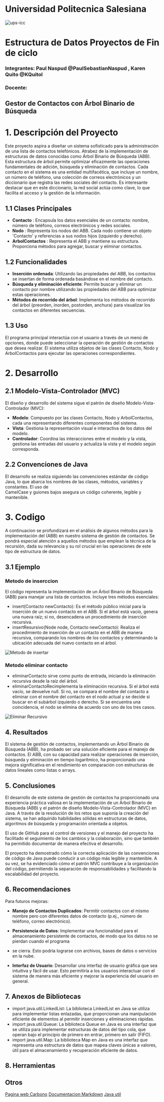 # Universidad Politecnica Salesiana 
![ups-icc](https://github.com/PaulSebastianNaspud/estructura-u2-pratica3/assets/131235143/d8801de9-eea7-49f5-9594-fe27f5d55528) 

# Estructura de Datos Proyectos de Fin de ciclo

### Integrantes: Paul Naspud @PaulSebastianNaspud , Karen Quito @KQuitol
### Docente: 

## Gestor de Contactos con Árbol Binario de Búsqueda

# 1. Descripción del Proyecto

Este proyecto aspira a diseñar un sistema sofisticado para la administración de una lista de contactos telefónicos. Atrabez de la implementación 
de estructuras de datos conocidas como Árbol Binario de Búsqueda (ABB). Esta estructura de árbol permite optimizar eficazmente las operaciones  
fundamentales de adición, búsqueda y eliminación de contactos. Cada contacto en el sistema es una entidad multifacética, que incluye un nombre, un número de 
teléfono, una colección de correos electrónicos y un diccionario que registra las redes sociales del contacto. Es interesante destacar que en este diccionario, la 
red social actúa como clave, lo que facilita el acceso y la gestión de la información.

## 1.1 Clases Principales
- **Contacto** : Encapsula los datos esenciales de un contacto: nombre, número de teléfono, correos electrónicos y redes sociales.
- **Nodo** : Representa los nodos del ABB. Cada nodo contiene un objeto 'Contacto' y referencias a sus nodos hijos (izquierdo y derecho).
- **ArbolContactos** : Representa el ABB y mantiene su estructura. Proporciona métodos para agregar, buscar y eliminar contactos.
  
## 1.2 Funcionalidades
- **Inserción ordenada**: Utilizando las propiedades del ABB, los contactos se insertan de forma ordenada basándose en el nombre del contacto.
- **Búsqueda y eliminación eficiente**: Permite buscar y eliminar un contacto por nombre utilizando las propiedades del ABB para optimizar estas operaciones.
- **Métodos de recorrido del árbol**: Implementa los métodos de recorrido del árbol (preorden, inorden, postorden, anchura) para visualizar los contactos en
  diferentes secuencias.
  
## 1.3 Uso
El programa principal interactúa con el usuario a través de un menú de opciones, donde puede seleccionar la operación de gestión de contactos que desea realizar.
El sistema utiliza objetos de las clases Contacto, Nodo y ArbolContactos para ejecutar las operaciones correspondientes.

# 2. Desarrollo

## 2.1 Modelo-Vista-Controlador (MVC)
El diseño y desarrollo del sistema sigue el patrón de diseño Modelo-Vista-Controlador (MVC):
-  **Modelo**: Compuesto por las clases Contacto, Nodo y ArbolContactos, cada una representando diferentes componentes del sistema.
- **Vista**: Gestiona la representación visual e interactiva de los datos del modelo.
- **Controlador**: Coordina las interacciones entre el modelo y la vista, gestiona las entradas del usuario y actualiza la vista y el modelo según corresponda.

## 2.2 Convenciones de Java
El desarrollo se realiza siguiendo las convenciones estándar de código Java, lo que abarca los nombres de las clases, métodos, variables y constantes. El uso de   
CamelCase y guiones bajos asegura un código coherente, legible y mantenible.

# 3. Codigo
A continuacion se profundizará en el análisis de algunos métodos para la implementación del (ABB) en nuestro sistema de gestión de contactos. Se pondrá especial
atención a aquellos métodos que emplean la técnica de la recursión, dada su relevancia y su rol crucial en las operaciones de este tipo de estructura de datos.

## 3.1 Ejemplo
### Metodo de inserccion
El código representa la implementación de un Árbol Binario de Búsqueda (ABB) para manejar una lista de contactos. Incluye tres métodos esenciales:
- insert(Contacto newContacto): Es el método público inicial para la inserción de un nuevo contacto en el ABB. Si el árbol está vacío, genera una nueva raíz; si no,
  desencadena un procedimiento de inserción recursiva.
- insertResursivo(Node node, Contacto newContacto): Realiza el procedimiento de inserción de un contacto en el ABB de manera recursiva, comparando los nombres de
  los contactos y determinando la ubicación adecuada del nuevo contacto en el árbol.
  
![Metodo de insertar](https://github.com/PaulSebastianNaspud/estructura-u2-pratica3/assets/131235143/c39105b5-7bf7-408e-ae92-aa35dc63c06d)

### Metodo eliminar contacto
- eliminarContacto sirve como punto de entrada, iniciando la eliminación recursiva desde la raíz del árbol.
- eliminarContactoRecimplementa la eliminación recursiva. Si el árbol está vacío, se devuelve null. Si no, se compara el nombre del contacto a eliminar con el
  nombre del contacto en el nodo actual y se decide si buscar en el subárbol izquierdo o derecho. Si se encuentra una coincidencia, el nodo se elimina de acuerdo
  con uno de los tres casos.

![Eliminar Recursivo](https://github.com/PaulSebastianNaspud/estructura-u2-pratica3/assets/131235143/416b2d52-344f-4def-bd6a-a9a3e8691308)

## 4. Resultados

El sistema de gestión de contactos, implementando un Árbol Binario de Búsqueda (ABB), ha probado ser una solución eficiente para el manejo de contactos. El ABB, con su capacidad para realizar operaciones de inserción, búsqueda y eliminación en tiempo logarítmico, ha proporcionado una mejora significativa en el rendimiento en comparación con estructuras de datos lineales como listas o arrays.

## 5. Conclusiones

El desarrollo de este sistema de gestión de contactos ha proporcionado una experiencia práctica valiosa en la implementación de un Árbol Binario de Búsqueda (ABB) 
y el patrón de diseño Modelo-Vista-Controlador (MVC) en Java. A través de la resolución de los retos que suponía la creación del sistema, se han adquirido 
habilidades sólidas en estructuras de datos, algoritmos de búsqueda y programación orientada a objetos.

El uso de GitHub para el control de versiones y el manejo del proyecto ha facilitado el seguimiento de los cambios y la colaboración, sino que también ha permitido 
documentar de manera efectiva el desarrollo.

El proyecto ha demostrado cómo la correcta aplicación de las convenciones de código de Java puede conducir a un código más legible y mantenible. A su vez, se ha 
evidenciado cómo el patrón MVC contribuye a la organización del código, permitiendo la separación de responsabilidades y facilitando la escalabilidad del proyecto.

## 6. Recomendaciones

Para futuros mejoras:

- **Manejo de Contactos Duplicados**: Permitir contactos con el mismo nombre pero con diferentes datos de contacto (p.ej., número de teléfono, correo electrónico).

- **Persistencia de Datos**: Implementar una funcionalidad para el almacenamiento persistente de contactos, de modo que los datos no se pierdan cuando el programa
- se cierra. Esto podría lograrse con archivos, bases de datos o servicios en la nube.

- **Interfaz de Usuario**: Desarrollar una interfaz de usuario gráfica que sea intuitiva y fácil de usar. Esto permitiría a los usuarios interactuar con el sistema
  de manera más eficiente y mejorar la experiencia del usuario en general.
  
## 7. Anexos de Bibliotecas
- import java.util.LinkedList: La biblioteca LinkedList en Java se utiliza para implementar listas enlazadas, que proporcionan una manipulación eficiente de
  elementos al permitir inserciones y eliminaciones rápidas.
- import java.util.Queue: La biblioteca Queue en Java es una interfaz que se utiliza para implementar estructuras de datos del tipo cola, que operan bajo el
  principio de primero en entrar, primero en salir (FIFO).
- import java.util.Map: La biblioteca Map en Java es una interfaz que representa una estructura de datos que mapea claves únicas a valores, útil para el
  almacenamiento y recuperación eficiente de datos.

## 8. Herramientas

## Otros
[Pagina web Carbono](https://carbon.now.sh/?bg=rgba(171%2C%20184%2C%20195%2C%201)&t=material&wt=none&l=text%2Fx-php&ds=true&dsyoff=20px&dsblur=68px&wc=true&wa=true&pv=47px&ph=32px&ln=false&fm=Hack&fs=14px&lh=133%25&si=false&es=2x&wm=false)
[Documentacion Markdown](https://docs.github.com/es/get-started/writing-on-github/getting-started-with-writing-and-formatting-on-github/basic-writing-and-formatting-syntax)
[Java util](https://docs.oracle.com/javase/8/docs/api/java/util/package-summary.html)
